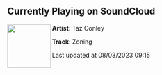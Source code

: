 ## Currently Playing on SoundCloud

[<img align="left" width="100" src="https://i1.sndcdn.com/artworks-wxoB9wZQmgNKi3qN-o8juXw-t500x500.jpg">](https://soundcloud.com/tazconley/zoning)

**Artist**: Taz Conley 

**Track**: Zoning

Last updated at 08/03/2023 09:15
